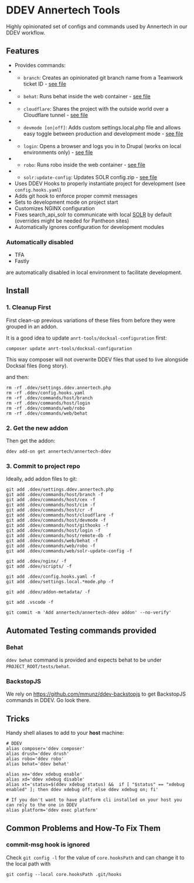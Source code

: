 # DDEV Annertech Tools

Highly opinionated set of configs and commands used by Annertech in our DDEV workflow.

## Features

- Provides commands:
- - `branch`: Creates an opinionated git branch name from a Teamwork ticket ID - [see file](commands/host/branch)
- - `behat`: Runs behat inside the web container - [see file](commands/web/behat)
- - `cloudflare`: Shares the project with the outside world over a Cloudflare tunnel - [see file](commands/host/cloudflare)
- - `devmode [on|off]`: Adds custom settings.local.php file and allows easy toggle between production and development mode - [see file](commands/host/devmode)
- - `login`: Opens a browser and logs you in to Drupal (works on local environments only) - [see file](commands/host/login)
- - `robo`: Runs robo inside the web container - [see file](commands/web/robo)
- - `solr:update-config`: Updates SOLR config.zip - [see file](commands/web/solr-update-config)
- Uses DDEV Hooks to properly instantiate project for development (see `config.hooks.yaml`)
- Adds git hook to enforce proper commit messages
- Sets to development mode on project start
- Customizes NGINX configuration
- Fixes search_api_solr to communicate with local [SOLR](ddev/ddev-drupal-solr) by default (overrides might be needed for Pantheon sites)
- Automatically ignores configuration for development modules

### Automatically disabled

- TFA
- Fastly

are automatically disabled in local environment to facilitate development.

## Install

### 1. Cleanup First

First clean-up previous variations of these files from before they were grouped in an addon.

It is a good idea to update `anrt-tools/docksal-configuration` first:
```
composer update anrt-tools/docksal-configuration
```
This way composer will not overwrite DDEV files that used to live alongside Docksal files (long story).

and then:

```
rm -rf .ddev/settings.ddev.annertech.php
rm -rf .ddev/config.hooks.yaml
rm -rf .ddev/commands/host/branch
rm -rf .ddev/commands/host/login
rm -rf .ddev/commands/web/robo
rm -rf .ddev/commands/web/behat
```

### 2. Get the new addon

Then get the addon:
```
ddev add-on get annertech/annertech-ddev
```

### 3. Commit to project repo

Ideally, add addon files to git:
```
git add .ddev/settings.ddev.annertech.php
git add .ddev/commands/host/branch -f
git add .ddev/commands/host/cex -f
git add .ddev/commands/host/cim -f
git add .ddev/commands/host/cr -f
git add .ddev/commands/host/cloudflare -f
git add .ddev/commands/host/devmode -f
git add .ddev/commands/host/githooks -f
git add .ddev/commands/host/login -f
git add .ddev/commands/host/remote-db -f
git add .ddev/commands/web/behat -f
git add .ddev/commands/web/robo -f
git add .ddev/commands/web/solr-update-config -f

git add .ddev/nginx/ -f
git add .ddev/scripts/ -f

git add .ddev/config.hooks.yaml -f
git add .ddev/settings.local.*mode.php -f

git add .ddev/addon-metadata/ -f

git add .vscode -f
```

```
git commit -m 'Add annertech/annertech-ddev addon' --no-verify'
```

## Automated Testing commands provided

### Behat

`ddev behat` command is provided and expects behat to be under `PROJECT_ROOT/tests/behat`.

### BackstopJS

We rely on https://github.com/mmunz/ddev-backstopjs to get BackstopJS commands in DDEV. Go look there.

## Tricks

Handy shell aliases to add to your **host** machine:
```
# DDEV
alias composer='ddev composer'
alias drush='ddev drush'
alias robo='ddev robo'
alias behat='ddev behat'

alias xe='ddev xdebug enable'
alias xd='ddev xdebug disable'
alias xt='status=$(ddev xdebug status) &&  if [ "$status" == "xdebug enabled" ]; then ddev xdebug off; else ddev xdebug on; fi' 

# If you don't want to have platform cli installed on your host you can rely to the one in DDEV
alias platform='ddev exec platform'
```

## Common Problems and How-To Fix Them

### commit-msg hook is ignored

Check `git config -l` for the value of `core.hooksPath` and can change it to the local path with

```
git config --local core.hooksPath .git/hooks
```
